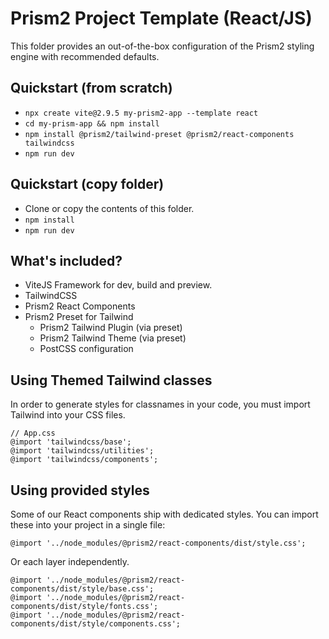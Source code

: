 # Prism2 Project Template (React/JS)

This folder provides an out-of-the-box configuration of the Prism2 styling engine with recommended defaults.

## Quickstart (from scratch)

- `npx create vite@2.9.5 my-prism2-app --template react`
- `cd my-prism-app && npm install`
- `npm install @prism2/tailwind-preset @prism2/react-components tailwindcss`
- `npm run dev`

## Quickstart (copy folder)

- Clone or copy the contents of this folder.
- `npm install`
- `npm run dev`

## What's included?

- ViteJS Framework for dev, build and preview.
- TailwindCSS
- Prism2 React Components
- Prism2 Preset for Tailwind
  - Prism2 Tailwind Plugin (via preset)
  - Prism2 Tailwind Theme (via preset)
  - PostCSS configuration

## Using Themed Tailwind classes

In order to generate styles for classnames in your code, you must import Tailwind into your CSS files.

```pcss
// App.css
@import 'tailwindcss/base';
@import 'tailwindcss/utilities';
@import 'tailwindcss/components';
```

## Using provided styles

Some of our React components ship with dedicated styles. You can import these into your project in a single file:

```pcss
@import '../node_modules/@prism2/react-components/dist/style.css';
```

Or each layer independently.

```pcss
@import '../node_modules/@prism2/react-components/dist/style/base.css';
@import '../node_modules/@prism2/react-components/dist/style/fonts.css';
@import '../node_modules/@prism2/react-components/dist/style/components.css';
```
